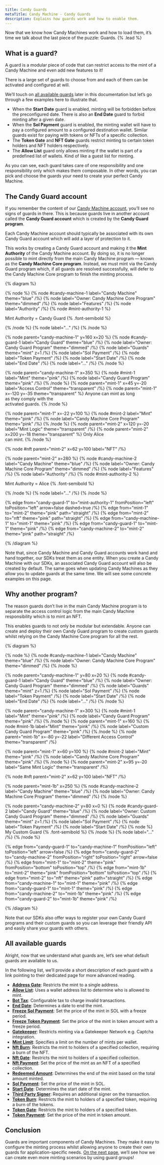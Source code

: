 ```yaml
---
title: Candy Guards
metaTitle: Candy Machine - Candy Guards
description: Explains how guards work and how to enable them.
---
```


Now that we know how Candy Machines work and how to load them, it’s time we talk about the last piece of the puzzle: Guards. {% .lead %}

## What is a guard?

A guard is a modular piece of code that can restrict access to the mint of a Candy Machine and even add new features to it!

There is a large set of guards to choose from and each of them can be activated and configured at will.

We’ll touch on [all available guards](/core-candy-machine/available-guards) later in this documentation but let’s go through a few examples here to illustrate that.

- When the **Start Date** guard is enabled, minting will be forbidden before the preconfigured date. There is also an **End Date** guard to forbid minting after a given date.
- When the **Sol Payment** guard is enabled, the minting wallet will have to pay a configured amount to a configured destination wallet. Similar guards exist for paying with tokens or NFTs of a specific collection.
- The **Token Gate** and **NFT Gate** guards restrict minting to certain token holders and NFT holders respectively.
- The **Allow List** guard only allows minting if the wallet is part of a predefined list of wallets. Kind of like a guest list for minting.

As you can see, each guard takes care of one responsibility and one responsibility only which makes them composable. In other words, you can pick and choose the guards your need to create your perfect Candy Machine.

## The Candy Guard account

If you remember the content of our [Candy Machine account](/core-candy-machine/manage#candy-machine-account), you’ll see no signs of guards in there. This is because guards live in another account called the **Candy Guard account** which is created by the **Candy Guard program**.

Each Candy Machine account should typically be associated with its own Candy Guard account which will add a layer of protection to it.

This works by creating a Candy Guard account and making it the **Mint Authority** of the Candy Machine account. By doing so, it is no longer possible to mint directly from the main Candy Machine program — known as the **Candy Machine Core program**. Instead, we must mint via the Candy Guard program which, if all guards are resolved successfully, will defer to the Candy Machine Core program to finish the minting process.

{% diagram %}

{% node %}
{% node #candy-machine-1 label="Candy Machine" theme="blue" /%}
{% node label="Owner: Candy Machine Core Program" theme="dimmed" /%}
{% node label="Features" /%}
{% node label="Authority" /%}
{% node #mint-authority-1 %}

Mint Authority = Candy Guard {% .font-semibold %}

{% /node %}
{% node label="..." /%}
{% /node %}

{% node parent="candy-machine-1" y=160 x=20 %}
{% node #candy-guard-1 label="Candy Guard" theme="blue" /%}
{% node label="Owner: Candy Guard Program" theme="dimmed" /%}
{% node label="Guards" theme="mint" z=1 /%}
{% node label="Sol Payment" /%}
{% node label="Token Payment" /%}
{% node label="Start Date" /%}
{% node label="End Date" /%}
{% node label="..." /%}
{% /node %}

{% node parent="candy-machine-1" x=350 %}
{% node #mint-1 label="Mint" theme="pink" /%}
{% node label="Candy Guard Program" theme="pink" /%}
{% /node %}
{% node parent="mint-1" x=45 y=-20 label="Access Control" theme="transparent" /%}
{% node parent="mint-1" x=-120 y=-35 theme="transparent" %}
Anyone can mint as long \
as they comply with the \
activated guards.
{% /node %}

{% node parent="mint-1" x=-22 y=100 %}
{% node #mint-2 label="Mint" theme="pink" /%}
{% node label="Candy Machine Core Program" theme="pink" /%}
{% /node %}
{% node parent="mint-2" x=120 y=-20 label="Mint Logic" theme="transparent" /%}
{% node parent="mint-2" x=200 y=-18 theme="transparent" %}
Only Alice \
can mint.
{% /node %}

{% node #nft parent="mint-2" x=62 y=100 label="NFT" /%}

{% node parent="mint-2" x=280 %}
{% node #candy-machine-2 label="Candy Machine" theme="blue" /%}
{% node label="Owner: Candy Machine Core Program" theme="dimmed" /%}
{% node label="Features" /%}
{% node label="Authority" /%}
{% node #mint-authority-2 %}

Mint Authority = Alice {% .font-semibold %}

{% /node %}
{% node label="..." /%}
{% /node %}

{% edge from="candy-guard-1" to="mint-authority-1" fromPosition="left" toPosition="left" arrow=false dashed=true /%}
{% edge from="mint-1" to="mint-2" theme="pink" path="straight" /%}
{% edge from="mint-2" to="nft" theme="pink" path="straight" /%}
{% edge from="candy-machine-1" to="mint-1" theme="pink" /%}
{% edge from="candy-guard-1" to="mint-1" theme="pink" /%}
{% edge from="candy-machine-2" to="mint-2" theme="pink" path="straight" /%}

{% /diagram %}

Note that, since Candy Machine and Candy Guard accounts work hand and hand together, our SDKs treat them as one entity. When you create a Candy Machine with our SDKs, an associated Candy Guard account will also be created by default. The same goes when updating Candy Machines as they allow you to update guards at the same time. We will see some concrete examples on this page.

## Why another program?

The reason guards don’t live in the main Candy Machine program is to separate the access control logic from the main Candy Machine responsibility which is to mint an NFT.

This enables guards to not only be modular but extendable. Anyone can create and deploy their own Candy Guard program to create custom guards whilst relying on the Candy Machine Core program for all the rest.

{% diagram %}

{% node %}
{% node #candy-machine-1 label="Candy Machine" theme="blue" /%}
{% node label="Owner: Candy Machine Core Program" theme="dimmed" /%}
{% /node %}

{% node parent="candy-machine-1" y=80 x=20 %}
{% node #candy-guard-1 label="Candy Guard" theme="blue" /%}
{% node label="Owner: Candy Guard Program" theme="dimmed" /%}
{% node label="Guards" theme="mint" z=1 /%}
{% node label="Sol Payment" /%}
{% node label="Token Payment" /%}
{% node label="Start Date" /%}
{% node label="End Date" /%}
{% node label="..." /%}
{% /node %}

{% node parent="candy-machine-1" x=300 %}
{% node #mint-1 label="Mint" theme="pink" /%}
{% node label="Candy Guard Program" theme="pink" /%}
{% /node %}
{% node parent="mint-1" x=160 %}
{% node #mint-1b label="Mint" theme="pink" /%}
{% node label="Custom Candy Guard Program" theme="pink" /%}
{% /node %}
{% node parent="mint-1b" x=-80 y=-22 label="Different Access Control" theme="transparent" /%}

{% node parent="mint-1" x=60 y=100 %}
{% node #mint-2 label="Mint" theme="pink" /%}
{% node label="Candy Machine Core Program" theme="pink" /%}
{% /node %}
{% node parent="mint-2" x=95 y=-20 label="Same Mint Logic" theme="transparent" /%}

{% node #nft parent="mint-2" x=62 y=100 label="NFT" /%}

{% node parent="mint-1b" x=250 %}
{% node #candy-machine-2 label="Candy Machine" theme="blue" /%}
{% node label="Owner: Candy Machine Core Program" theme="dimmed" /%}
{% /node %}

{% node parent="candy-machine-2" y=80 x=0 %}
{% node #candy-guard-2 label="Candy Guard" theme="blue" /%}
{% node label="Owner: Custom Candy Guard Program" theme="dimmed" /%}
{% node label="Guards" theme="mint" z=1 /%}
{% node label="Sol Payment" /%}
{% node label="Token Payment" /%}
{% node label="Start Date" /%}
{% node %}
My Custom Guard {% .font-semibold %}
{% /node %}
{% node label="..." /%}
{% /node %}

{% edge from="candy-guard-1" to="candy-machine-1" fromPosition="left" toPosition="left" arrow=false /%}
{% edge from="candy-guard-2" to="candy-machine-2" fromPosition="right" toPosition="right" arrow=false /%}
{% edge from="mint-1" to="mint-2" theme="pink" fromPosition="bottom" toPosition="top" /%}
{% edge from="mint-1b" to="mint-2" theme="pink" fromPosition="bottom" toPosition="top" /%}
{% edge from="mint-2" to="nft" theme="pink" path="straight" /%}
{% edge from="candy-machine-1" to="mint-1" theme="pink" /%}
{% edge from="candy-guard-1" to="mint-1" theme="pink" /%}
{% edge from="candy-machine-2" to="mint-1b" theme="pink" /%}
{% edge from="candy-guard-2" to="mint-1b" theme="pink" /%}

{% /diagram %}

Note that our SDKs also offer ways to register your own Candy Guard programs and their custom guards so you can leverage their friendly API and easily share your guards with others.

## All available guards

Alright, now that we understand what guards are, let’s see what default guards are available to us.

In the following list, we’ll provide a short description of each guard with a link pointing to their dedicated page for more advanced reading.

- [**Address Gate**](/core-candy-machine/available-guards/address-gate): Restricts the mint to a single address.
- [**Allow List**](/core-candy-machine/available-guards/allow-list): Uses a wallet address list to determine who is allowed to mint.
- [**Bot Tax**](/core-candy-machine/available-guards/bot-tax): Configurable tax to charge invalid transactions.
- [**End Date**](/core-candy-machine/available-guards/end-date): Determines a date to end the mint.
- [**Freeze Sol Payment**](/core-candy-machine/available-guards/freeze-sol-payment): Set the price of the mint in SOL with a freeze period.
- [**Freeze Token Payment**](/core-candy-machine/available-guards/freeze-token-payment): Set the price of the mint in token amount with a freeze period.
- [**Gatekeeper**](/core-candy-machine/available-guards/gatekeeper): Restricts minting via a Gatekeeper Network e.g. Captcha integration.
- [**Mint Limit**](/core-candy-machine/available-guards/mint-limit): Specifies a limit on the number of mints per wallet.
- [**Nft Burn**](/core-candy-machine/available-guards/nft-burn): Restricts the mint to holders of a specified collection, requiring a burn of the NFT.
- [**Nft Gate**](/core-candy-machine/available-guards/nft-gate): Restricts the mint to holders of a specified collection.
- [**Nft Payment**](/core-candy-machine/available-guards/nft-payment): Set the price of the mint as an NFT of a specified collection.
- [**Redeemed Amount**](/core-candy-machine/available-guards/redeemed-amount): Determines the end of the mint based on the total amount minted.
- [**Sol Payment**](/core-candy-machine/available-guards/sol-payment): Set the price of the mint in SOL.
- [**Start Date**](/core-candy-machine/available-guards/start-date): Determines the start date of the mint.
- [**Third Party Signer**](/core-candy-machine/available-guards/third-party-signer): Requires an additional signer on the transaction.
- [**Token Burn**](/core-candy-machine/available-guards/token-burn): Restricts the mint to holders of a specified token, requiring a burn of the tokens.
- [**Token Gate**](/core-candy-machine/available-guards/token-gate): Restricts the mint to holders of a specified token.
- [**Token Payment**](/core-candy-machine/available-guards/token-payment): Set the price of the mint in token amount.


<!-- ## Updating guards

Did you set something wrong in your guards? Did you change your mind about the mint price? Do you need to delay the start of the mint of a little? No worries, guards can easily be updated following the same settings used when creating them.

You can enable new guards by providing their settings or disable current ones by giving them empty settings.

{% dialect-switcher title="Update guards" %}
{% dialect title="JavaScript" id="js" %}

You may update the guards of a Candy Machine the same way you created them. That is, by providing their settings inside the `guards` object of the `updateCandyGuard` function. Any guard set to `none()` or not provided will be disabled.

Note that the entire `guards` object will be updated meaning **it will override all existing guards**!

Therefore, make sure to provide the settings for all guards you want to enable, even if their settings are not changing. You may want to fetch the candy guard account first to fallback to its current guards.

```tsx
import { some, none, sol } from '@metaplex-foundation/umi'

const candyGuard = fetchCandyGuard(umi, candyMachine.mintAuthority)
await updateCandyGuard(umi, {
  candyGuard: candyGuard.publicKey,
  guards: {
    ...candyGuard.guards,
    botTax: none(),
    solPayment: some({ lamports: sol(3), destination: treasury }),
  },
})
```

API References: [updateCandyGuard](https://mpl-core-candy-machine-js-docs.vercel.app/functions/updateCandyGuard.html), [CandyGuard](https://mpl-core-candy-machine-js-docs.vercel.app/types/CandyGuard.html), [DefaultGuardSetArgs](https://mpl-core-candy-machine-js-docs.vercel.app/types/DefaultGuardSetArgs.html)

{% /dialect %}
{% /dialect-switcher %}

## Viewing the guards of a Candy Machine

Once you have set up your guards on a Candy Machine, all the provided settings can be retrieved and viewed by anyone on the Candy Guard account.

{% dialect-switcher title="Fetch guards" %}
{% dialect title="JavaScript" id="js" %}

You may access the candy guard associated with a candy machine by using the `fetchCandyGuard` function on the `mintAuthority` attribute of the candy machine account.

```ts
import {
  fetchCandyMachine,
  fetchCandyGuard,
} from '@metaplex-foundation/mpl-core-candy-machine'

const candyMachine = await fetchCandyMachine(umi, candyMachineAddress)
const candyGuard = await fetchCandyGuard(umi, candyMachine.mintAuthority)

candyGuard.guards // All guard settings.
candyGuard.guards.botTax // Bot Tax settings.
candyGuard.guards.solPayment // Sol Payment settings.
// ...
```

Note that, when using the `create` function, an associated candy guard account is automatically created for each candy machine such that their address is deterministic. Therefore, in this case, we could fetch both accounts using only one RPC call like so.

```ts
import { assertAccountExists } from '@metaplex-foundation/umi'
import {
  findCandyGuardPda,
  deserializeCandyMachine,
  deserializeCandyGuard,
} from '@metaplex-foundation/mpl-core-candy-machine'

const candyGuardAddress = findCandyGuardPda(umi, { base: candyMachineAddress })
const [rawCandyMachine, rawCandyGuard] = await umi.rpc.getAccounts([
  candyMachineAddress,
  candyGuardAddress,
])
assertAccountExists(rawCandyMachine)
assertAccountExists(rawCandyGuard)

const candyMachine = deserializeCandyMachine(umi, rawCandyMachine)
const candyGuard = deserializeCandyGuard(umi, rawCandyGuard)
```

API References: [fetchCandyGuard](https://mpl-core-candy-machine-js-docs.vercel.app/functions/fetchCandyGuard.html), [findCandyGuardPda](https://mpl-core-candy-machine-js-docs.vercel.app/functions/findCandyGuardPda.html), [CandyGuard](https://mpl-core-candy-machine-js-docs.vercel.app/types/CandyGuard.html), [DefaultGuardSetArgs](https://mpl-core-candy-machine-js-docs.vercel.app/types/DefaultGuardSetArgs.html)

{% /dialect %}
{% /dialect-switcher %}

## Wrapping and unwrapping Candy Guard accounts manually

So far we’ve managed both Candy Machine and Candy Guard accounts together because that makes the most sense for most projects.

However, it is important to note that Candy Machines and Candy Guards can be created and associated in different steps, even using our SDKs.

You will first need to create the two accounts separately and associate/dissociate them manually.

{% dialect-switcher title="Associate and dissociate guards from a Candy Machine" %}
{% dialect title="JavaScript" id="js" %}

The `create` function of the Umi library already takes care of creating and associating a brand new Candy Guard account for every Candy Machine account created.

However, if you wanted to create them separately and manually associate/dissociate them, this is how you’d do it.

```ts
import { some, percentAmount, sol, dateTime } from '@metaplex-foundation/umi'

// Create a Candy Machine without a Candy Guard.
const candyMachine = generateSigner(umi)
await createCandyMachineV2({
  candyMachine,
  tokenStandard: TokenStandard.NonFungible,
  collectionMint: collectionMint.publicKey,
  collectionUpdateAuthority: umi.identity,
  itemsAvailable: 100,
  sellerFeeBasisPoints: percentAmount(1.23),
  creators: [
    { address: umi.identity.publicKey, verified: false, percentageShare: 100 },
  ],
  configLineSettings: some({
    prefixName: 'My NFT #',
    nameLength: 3,
    prefixUri: 'https://example.com/',
    uriLength: 20,
    isSequential: false,
  }),
}).sendAndConfirm(umi)

// Create a Candy Guard.
const base = generateSigner(umi)
const candyGuard = findCandyGuardPda(umi, { base: base.publicKey })
await createCandyGuard({
  base,
  guards: {
    botTax: { lamports: sol(0.01), lastInstruction: false },
    solPayment: { lamports: sol(1.5), destination: treasury },
    startDate: { date: dateTime('2022-10-17T16:00:00Z') },
  },
}).sendAndConfirm(umi)

// Associate the Candy Guard with the Candy Machine.
await wrap({
  candyMachine: candyMachine.publicKey,
  candyGuard,
}).sendAndConfirm(umi)

// Dissociate them.
await unwrap({
  candyMachine: candyMachine.publicKey,
  candyGuard,
}).sendAndConfirm(umi)
```

API References: [createCandyMachineV2](https://mpl-core-candy-machine-js-docs.vercel.app/functions/createCandyMachineV2.html), [createCandyGuard](https://mpl-core-candy-machine-js-docs.vercel.app/functions/createCandyGuard.html), [wrap](https://mpl-core-candy-machine-js-docs.vercel.app/functions/wrap.html), [unwrap](https://mpl-core-candy-machine-js-docs.vercel.app/functions/unwrap.html)

{% /dialect %}
{% /dialect-switcher %} -->

## Conclusion

Guards are important components of Candy Machines. They make it easy to configure the minting process whilst allowing anyone to create their own guards for application-specific needs. [On the next page](/core-candy-machine/guard-groups), we’ll see how we can create even more minting scenarios by using guard groups!
